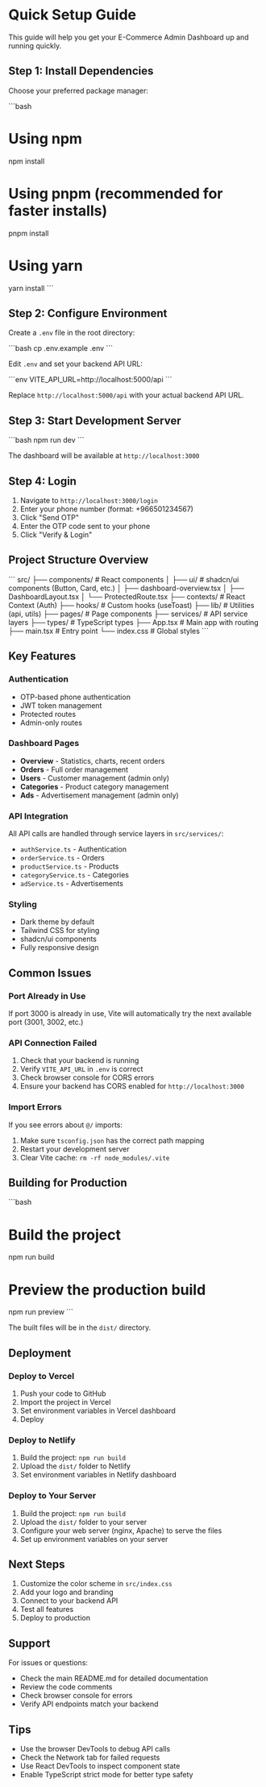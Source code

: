 # Quick Setup Guide

This guide will help you get your E-Commerce Admin Dashboard up and running quickly.

## Step 1: Install Dependencies

Choose your preferred package manager:

\`\`\`bash
# Using npm
npm install

# Using pnpm (recommended for faster installs)
pnpm install

# Using yarn
yarn install
\`\`\`

## Step 2: Configure Environment

Create a `.env` file in the root directory:

\`\`\`bash
cp .env.example .env
\`\`\`

Edit `.env` and set your backend API URL:

\`\`\`env
VITE_API_URL=http://localhost:5000/api
\`\`\`

Replace `http://localhost:5000/api` with your actual backend API URL.

## Step 3: Start Development Server

\`\`\`bash
npm run dev
\`\`\`

The dashboard will be available at `http://localhost:3000`

## Step 4: Login

1. Navigate to `http://localhost:3000/login`
2. Enter your phone number (format: +966501234567)
3. Click "Send OTP"
4. Enter the OTP code sent to your phone
5. Click "Verify & Login"

## Project Structure Overview

\`\`\`
src/
├── components/          # React components
│   ├── ui/             # shadcn/ui components (Button, Card, etc.)
│   ├── dashboard-overview.tsx
│   ├── DashboardLayout.tsx
│   └── ProtectedRoute.tsx
├── contexts/           # React Context (Auth)
├── hooks/              # Custom hooks (useToast)
├── lib/                # Utilities (api, utils)
├── pages/              # Page components
├── services/           # API service layers
├── types/              # TypeScript types
├── App.tsx             # Main app with routing
├── main.tsx            # Entry point
└── index.css           # Global styles
\`\`\`

## Key Features

### Authentication
- OTP-based phone authentication
- JWT token management
- Protected routes
- Admin-only routes

### Dashboard Pages
- **Overview** - Statistics, charts, recent orders
- **Orders** - Full order management
- **Users** - Customer management (admin only)
- **Categories** - Product category management
- **Ads** - Advertisement management (admin only)

### API Integration
All API calls are handled through service layers in `src/services/`:
- `authService.ts` - Authentication
- `orderService.ts` - Orders
- `productService.ts` - Products
- `categoryService.ts` - Categories
- `adService.ts` - Advertisements

### Styling
- Dark theme by default
- Tailwind CSS for styling
- shadcn/ui components
- Fully responsive design

## Common Issues

### Port Already in Use
If port 3000 is already in use, Vite will automatically try the next available port (3001, 3002, etc.)

### API Connection Failed
1. Check that your backend is running
2. Verify `VITE_API_URL` in `.env` is correct
3. Check browser console for CORS errors
4. Ensure your backend has CORS enabled for `http://localhost:3000`

### Import Errors
If you see errors about `@/` imports:
1. Make sure `tsconfig.json` has the correct path mapping
2. Restart your development server
3. Clear Vite cache: `rm -rf node_modules/.vite`

## Building for Production

\`\`\`bash
# Build the project
npm run build

# Preview the production build
npm run preview
\`\`\`

The built files will be in the `dist/` directory.

## Deployment

### Deploy to Vercel
1. Push your code to GitHub
2. Import the project in Vercel
3. Set environment variables in Vercel dashboard
4. Deploy

### Deploy to Netlify
1. Build the project: `npm run build`
2. Upload the `dist/` folder to Netlify
3. Set environment variables in Netlify dashboard

### Deploy to Your Server
1. Build the project: `npm run build`
2. Upload the `dist/` folder to your server
3. Configure your web server (nginx, Apache) to serve the files
4. Set up environment variables on your server

## Next Steps

1. Customize the color scheme in `src/index.css`
2. Add your logo and branding
3. Connect to your backend API
4. Test all features
5. Deploy to production

## Support

For issues or questions:
- Check the main README.md for detailed documentation
- Review the code comments
- Check browser console for errors
- Verify API endpoints match your backend

## Tips

- Use the browser DevTools to debug API calls
- Check the Network tab for failed requests
- Use React DevTools to inspect component state
- Enable TypeScript strict mode for better type safety
